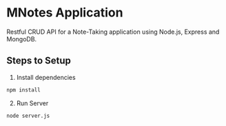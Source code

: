 # MNotes Application

Restful CRUD API for a Note-Taking application using Node.js, Express and MongoDB.

## Steps to Setup

1. Install dependencies

```bash
npm install
```

2. Run Server

```bash
node server.js
```
